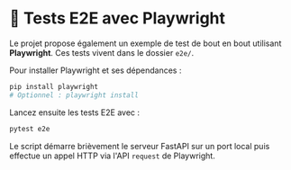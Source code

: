 # 🚦 Tests E2E avec Playwright

Le projet propose également un exemple de test de bout en bout utilisant
**Playwright**. Ces tests vivent dans le dossier `e2e/`.

Pour installer Playwright et ses dépendances :

```bash
pip install playwright
# Optionnel : playwright install
```

Lancez ensuite les tests E2E avec :

```bash
pytest e2e
```

Le script démarre brièvement le serveur FastAPI sur un port local puis effectue
un appel HTTP via l'API `request` de Playwright.
